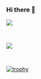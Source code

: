 ### Hi there 👋

<a href="https://github.com/anuraghazra/github-readme-stats">
  <img align="center" valign="top" src="https://github-readme-stats.vercel.app/api?username=LaurenceCheng&show_icons=true&title_color=eeeeee&text_color=aaaaaa&bg_color=000000&icon_color=33cc33" />
</a>

&nbsp;

<a href="https://github.com/anuraghazra/github-readme-stats">
  <img align="center" valign="top" src="https://github-readme-stats.vercel.app/api/top-langs/?username=LaurenceCheng&layout=compact&card_width=445&title_color=eeeeee&text_color=aaaaaa&bg_color=000000&icon_color=33cc33" />
</a>

&nbsp;

[![trophy](https://github-profile-trophy.vercel.app/?username=LaurenceCheng&theme=darkhub&title=PullRequest,Commits,Stars,Followers,Issues,Repositories&no-frame=true&margin-w=5&row=1)](https://github.com/ryo-ma/github-profile-trophy)

<!--
**LaurenceCheng/LaurenceCheng** is a ✨ _special_ ✨ repository because its `README.md` (this file) appears on your GitHub profile.

Here are some ideas to get you started:

- 🔭 I’m currently working on ...
- 🌱 I’m currently learning ...
- 👯 I’m looking to collaborate on ...
- 🤔 I’m looking for help with ...
- 💬 Ask me about ...
- 📫 How to reach me: ...
- 😄 Pronouns: ...
- ⚡ Fun fact: ...
-->
